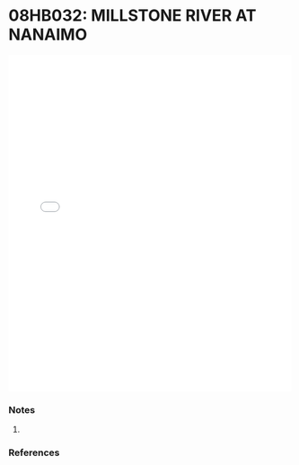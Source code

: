 # 08HB032: MILLSTONE RIVER AT NANAIMO

<iframe src="/_static/stations/08HB032_fdc.html" width="100%" height="600" frameborder="0"></iframe>

### Notes
1. 

### References

